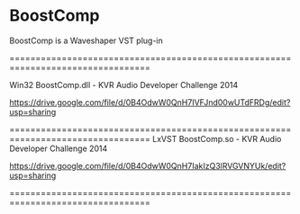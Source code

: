 BoostComp
=========

BoostComp is a Waveshaper VST plug-in


=================================================================================

Win32 BoostComp.dll - KVR Audio Developer Challenge 2014

https://drive.google.com/file/d/0B4OdwW0QnH7IVFJnd00wUTdFRDg/edit?usp=sharing

=================================================================================
LxVST BoostComp.so - KVR Audio Developer Challenge 2014

https://drive.google.com/file/d/0B4OdwW0QnH7IakIzQ3lRVGVNYUk/edit?usp=sharing

=================================================================================

